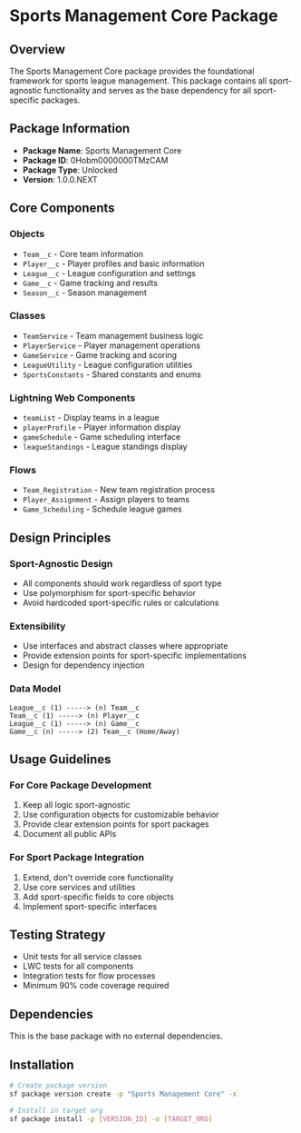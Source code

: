 # Sports Management Core Package

## Overview

The Sports Management Core package provides the foundational framework for sports league management. This package contains all sport-agnostic functionality and serves as the base dependency for all sport-specific packages.

## Package Information

- **Package Name**: Sports Management Core
- **Package ID**: 0Hobm0000000TMzCAM
- **Package Type**: Unlocked
- **Version**: 1.0.0.NEXT

## Core Components

### Objects
- `Team__c` - Core team information
- `Player__c` - Player profiles and basic information
- `League__c` - League configuration and settings
- `Game__c` - Game tracking and results
- `Season__c` - Season management

### Classes
- `TeamService` - Team management business logic
- `PlayerService` - Player management operations
- `GameService` - Game tracking and scoring
- `LeagueUtility` - League configuration utilities
- `SportsConstants` - Shared constants and enums

### Lightning Web Components
- `teamList` - Display teams in a league
- `playerProfile` - Player information display
- `gameSchedule` - Game scheduling interface
- `leagueStandings` - League standings display

### Flows
- `Team_Registration` - New team registration process
- `Player_Assignment` - Assign players to teams
- `Game_Scheduling` - Schedule league games

## Design Principles

### Sport-Agnostic Design
- All components should work regardless of sport type
- Use polymorphism for sport-specific behavior
- Avoid hardcoded sport-specific rules or calculations

### Extensibility
- Use interfaces and abstract classes where appropriate
- Provide extension points for sport-specific implementations
- Design for dependency injection

### Data Model
```
League__c (1) -----> (n) Team__c
Team__c (1) -----> (n) Player__c
League__c (1) -----> (n) Game__c
Game__c (n) -----> (2) Team__c (Home/Away)
```

## Usage Guidelines

### For Core Package Development
1. Keep all logic sport-agnostic
2. Use configuration objects for customizable behavior
3. Provide clear extension points for sport packages
4. Document all public APIs

### For Sport Package Integration
1. Extend, don't override core functionality
2. Use core services and utilities
3. Add sport-specific fields to core objects
4. Implement sport-specific interfaces

## Testing Strategy

- Unit tests for all service classes
- LWC tests for all components
- Integration tests for flow processes
- Minimum 90% code coverage required

## Dependencies

This is the base package with no external dependencies.

## Installation

```bash
# Create package version
sf package version create -p "Sports Management Core" -x

# Install in target org
sf package install -p [VERSION_ID] -o [TARGET_ORG]
```
